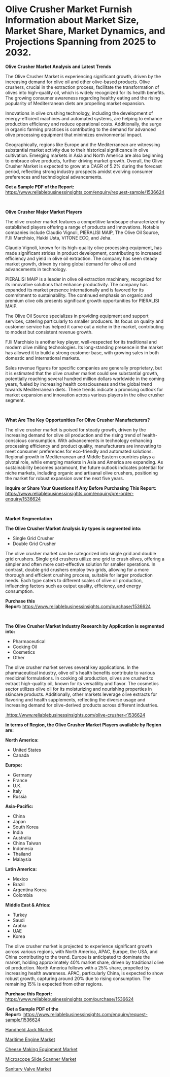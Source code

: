 <p><h1>Olive Crusher Market Furnish Information about Market Size, Market Share, Market Dynamics, and Projections Spanning from 2025 to 2032.</h1></p><p><strong>Olive Crusher Market Analysis and Latest Trends</strong></p>
<p><p>The Olive Crusher Market is experiencing significant growth, driven by the increasing demand for olive oil and other olive-based products. Olive crushers, crucial in the extraction process, facilitate the transformation of olives into high-quality oil, which is widely recognized for its health benefits. The growing consumer awareness regarding healthy eating and the rising popularity of Mediterranean diets are propelling market expansion.</p><p>Innovations in olive crushing technology, including the development of energy-efficient machines and automated systems, are helping to enhance production efficiency and reduce operational costs. Additionally, the surge in organic farming practices is contributing to the demand for advanced olive processing equipment that minimizes environmental impact.</p><p>Geographically, regions like Europe and the Mediterranean are witnessing substantial market activity due to their historical significance in olive cultivation. Emerging markets in Asia and North America are also beginning to embrace olive products, further driving market growth. Overall, the Olive Crusher Market is expected to grow at a CAGR of 5.2% during the forecast period, reflecting strong industry prospects amidst evolving consumer preferences and technological advancements.</p></p>
<p><strong>Get a Sample PDF of the Report:&nbsp;</strong> <a href="https://www.reliablebusinessinsights.com/enquiry/request-sample/1536624?utm_campaign=57&utm_medium=2&utm_source=Github&utm_content=ia&utm_term=22022025&utm_id=olive-crusher">https://www.reliablebusinessinsights.com/enquiry/request-sample/1536624</a></p>
<p>&nbsp;</p>
<p><strong>Olive Crusher Major Market Players</strong></p>
<p><p>The olive crusher market features a competitive landscape characterized by established players offering a range of products and innovations. Notable companies include Claudio Vignoli, PIERALISI MAIP, The Olive Oil Source, F.lli Marchisio, Hakki Usta, VITONE ECO, and Jeha.</p><p>Claudio Vignoli, known for its high-quality olive processing equipment, has made significant strides in product development, contributing to increased efficiency and yield in olive oil extraction. The company has seen steady market growth, driven by rising global demand for olive oil and advancements in technology.</p><p>PIERALISI MAIP is a leader in olive oil extraction machinery, recognized for its innovative solutions that enhance productivity. The company has expanded its market presence internationally and is favored for its commitment to sustainability. The continued emphasis on organic and premium olive oils presents significant growth opportunities for PIERALISI MAIP.</p><p>The Olive Oil Source specializes in providing equipment and support services, catering particularly to smaller producers. Its focus on quality and customer service has helped it carve out a niche in the market, contributing to modest but consistent revenue growth.</p><p>F.lli Marchisio is another key player, well-respected for its traditional and modern olive milling technologies. Its long-standing presence in the market has allowed it to build a strong customer base, with growing sales in both domestic and international markets.</p><p>Sales revenue figures for specific companies are generally proprietary, but it is estimated that the olive crusher market could see substantial growth, potentially reaching several hundred million dollars worldwide in the coming years, fueled by increasing health consciousness and the global trend towards Mediterranean diets. These trends indicate a promising outlook for market expansion and innovation across various players in the olive crusher segment.</p></p>
<p>&nbsp;</p>
<p><strong>What Are The Key Opportunities For Olive Crusher Manufacturers?</strong></p>
<p><p>The olive crusher market is poised for steady growth, driven by the increasing demand for olive oil production and the rising trend of health-conscious consumption. With advancements in technology enhancing processing efficiency and product quality, manufacturers are innovating to meet consumer preferences for eco-friendly and automated solutions. Regional growth in Mediterranean and Middle Eastern countries plays a pivotal role, while emerging markets in Asia and America are expanding. As sustainability becomes paramount, the future outlook indicates potential for niche markets, including organic and artisanal olive crushers, positioning the market for robust expansion over the next five years.</p></p>
<p><strong>Inquire or Share Your Questions If Any Before Purchasing This Report:</strong> <a href="https://www.reliablebusinessinsights.com/enquiry/pre-order-enquiry/1536624?utm_campaign=57&utm_medium=2&utm_source=Github&utm_content=ia&utm_term=22022025&utm_id=olive-crusher">https://www.reliablebusinessinsights.com/enquiry/pre-order-enquiry/1536624</a></p>
<p>&nbsp;</p>
<p><strong>Market Segmentation</strong></p>
<p><strong>The Olive Crusher Market Analysis by types is segmented into:</strong></p>
<p><ul><li>Single Grid Crusher</li><li>Double Grid Crusher</li></ul></p>
<p><p>The olive crusher market can be categorized into single grid and double grid crushers. Single grid crushers utilize one grid to crush olives, offering a simpler and often more cost-effective solution for smaller operations. In contrast, double grid crushers employ two grids, allowing for a more thorough and efficient crushing process, suitable for larger production needs. Each type caters to different scales of olive oil production, influencing factors such as output quality, efficiency, and energy consumption.</p></p>
<p><strong>Purchase this Report:&nbsp;</strong><a href="https://www.reliablebusinessinsights.com/purchase/1536624?utm_campaign=57&utm_medium=2&utm_source=Github&utm_content=ia&utm_term=22022025&utm_id=olive-crusher">https://www.reliablebusinessinsights.com/purchase/1536624</a></p>
<p>&nbsp;</p>
<p><strong>The Olive Crusher Market Industry Research by Application is segmented into:</strong></p>
<p><ul><li>Pharmaceutical</li><li>Cooking Oil</li><li>Cosmetics</li><li>Other</li></ul></p>
<p><p>The olive crusher market serves several key applications. In the pharmaceutical industry, olive oil's health benefits contribute to various medicinal formulations. In cooking oil production, olives are crushed to extract high-quality oil, known for its versatility and flavor. The cosmetics sector utilizes olive oil for its moisturizing and nourishing properties in skincare products. Additionally, other markets leverage olive extracts for flavoring and health supplements, reflecting the diverse usage and increasing demand for olive-derived products across different industries.</p></p>
<p><a href="https://www.reliablebusinessinsights.com/olive-crusher-r1536624?utm_campaign=57&utm_medium=2&utm_source=Github&utm_content=ia&utm_term=22022025&utm_id=olive-crusher">&nbsp;https://www.reliablebusinessinsights.com/olive-crusher-r1536624</a></p>
<p><strong>In terms of Region, the Olive Crusher Market Players available by Region are:</strong></p>
<p>
    <p> <strong> North America: </strong>
        <ul>
            <li>United States</li>
            <li>Canada</li>
        </ul>
        </p> 
    <p> <strong> Europe: </strong>
        <ul>
            <li>Germany</li>
            <li>France</li>
            <li>U.K.</li>
            <li>Italy</li>
            <li>Russia</li>
        </ul>
        </p> 
    <p> <strong> Asia-Pacific: </strong>
        <ul>
            <li>China</li>
            <li>Japan</li>
            <li>South Korea</li>
            <li>India</li>
            <li>Australia</li>
            <li>China Taiwan</li>
            <li>Indonesia</li>
            <li>Thailand</li>
            <li>Malaysia</li>
        </ul>
        </p> 
    <p> <strong> Latin America: </strong>
        <ul>
            <li>Mexico</li>
            <li>Brazil</li>
            <li>Argentina Korea</li>
            <li>Colombia</li>
        </ul>
        </p> 
    <p> <strong> Middle East & Africa: </strong>
        <ul>
            <li>Turkey</li>
            <li>Saudi</li>
            <li>Arabia</li>
            <li>UAE</li>
            <li>Korea</li>
        </ul>
    </p>
    </p>
<p><p>The olive crusher market is projected to experience significant growth across various regions, with North America, APAC, Europe, the USA, and China contributing to the trend. Europe is anticipated to dominate the market, holding approximately 40% market share, driven by traditional olive oil production. North America follows with a 25% share, propelled by increasing health awareness. APAC, particularly China, is expected to show robust growth, capturing around 20% due to rising consumption. The remaining 15% is expected from other regions.</p></p>
<p><strong>Purchase this Report: </strong><a href="https://www.reliablebusinessinsights.com/purchase/1536624?utm_campaign=57&utm_medium=2&utm_source=Github&utm_content=ia&utm_term=22022025&utm_id=olive-crusher">https://www.reliablebusinessinsights.com/purchase/1536624</a></p>
<p>&nbsp;<strong>Get a Sample PDF of the Report:&nbsp;&nbsp;</strong><a href="https://www.reliablebusinessinsights.com/enquiry/request-sample/1536624?utm_campaign=57&utm_medium=2&utm_source=Github&utm_content=ia&utm_term=22022025&utm_id=olive-crusher">https://www.reliablebusinessinsights.com/enquiry/request-sample/1536624</a></p>
<p><strong></strong></p>
<p><p><a href="https://github.com/huelarnzeba29/Market-Research-Report-List-1/blob/main/handheld-jack-market.md?utm_campaign=57&utm_medium=2&utm_source=Github&utm_content=ia&utm_term=22022025&utm_id=olive-crusher">Handheld Jack Market</a></p><p><a href="https://github.com/ypumgtoivo/Market-Research-Report-List-1/blob/main/maritime-engine-market.md?utm_campaign=57&utm_medium=2&utm_source=Github&utm_content=ia&utm_term=22022025&utm_id=olive-crusher">Maritime Engine Market</a></p><p><a href="https://github.com/bedelibekwe58/Market-Research-Report-List-1/blob/main/cheese-making-equipment-market.md?utm_campaign=57&utm_medium=2&utm_source=Github&utm_content=ia&utm_term=22022025&utm_id=olive-crusher">Cheese Making Equipment Market</a></p><p><a href="https://github.com/theriiawande/Market-Research-Report-List-1/blob/main/microscope-slide-scanner-market.md?utm_campaign=57&utm_medium=2&utm_source=Github&utm_content=ia&utm_term=22022025&utm_id=olive-crusher">Microscope Slide Scanner Market</a></p><p><a href="https://github.com/dushornerfe/Market-Research-Report-List-1/blob/main/sanitary-valve-market.md?utm_campaign=57&utm_medium=2&utm_source=Github&utm_content=ia&utm_term=22022025&utm_id=olive-crusher">Sanitary Valve Market</a></p></p>